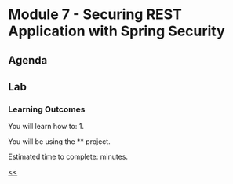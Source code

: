 # Module 7 - Securing REST Application with Spring Security
## Agenda


## Lab
###  Learning Outcomes
You will learn how to:
1. 

You will be using the ** project.

Estimated time to complete:  minutes.

[<<](../README.md)
